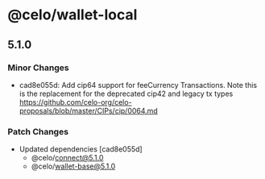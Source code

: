 # @celo/wallet-local

## 5.1.0

### Minor Changes

- cad8e055d: Add cip64 support for feeCurrency Transactions. Note this is the replacement for the deprecated cip42 and legacy tx types https://github.com/celo-org/celo-proposals/blob/master/CIPs/cip/0064.md

### Patch Changes

- Updated dependencies [cad8e055d]
  - @celo/connect@5.1.0
  - @celo/wallet-base@5.1.0
